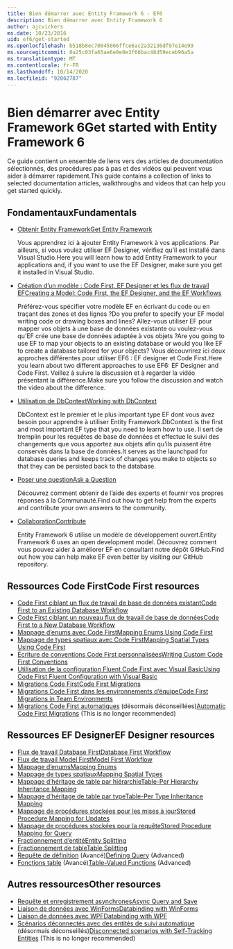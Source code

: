 ```yaml
---
title: Bien démarrer avec Entity Framework 6 - EF6
description: Bien démarrer avec Entity Framework 6
author: ajcvickers
ms.date: 10/23/2016
uid: ef6/get-started
ms.openlocfilehash: b518b8ec70045066ffce6ac2a32136df97e14e99
ms.sourcegitcommit: 0a25c03fa65ae6e0e0e3f66bac48d59eceb96a5a
ms.translationtype: MT
ms.contentlocale: fr-FR
ms.lasthandoff: 10/14/2020
ms.locfileid: "92062787"
---
```

# <a name="get-started-with-entity-framework-6"></a><span data-ttu-id="fe20d-103">Bien démarrer avec Entity Framework 6</span><span class="sxs-lookup"><span data-stu-id="fe20d-103">Get started with Entity Framework 6</span></span>

<span data-ttu-id="fe20d-104">Ce guide contient un ensemble de liens vers des articles de documentation sélectionnés, des procédures pas à pas et des vidéos qui peuvent vous aider à démarrer rapidement.</span><span class="sxs-lookup"><span data-stu-id="fe20d-104">This guide contains a collection of links to selected documentation articles, walkthroughs and videos that can help you get started quickly.</span></span>

## <a name="fundamentals"></a><span data-ttu-id="fe20d-105">Fondamentaux</span><span class="sxs-lookup"><span data-stu-id="fe20d-105">Fundamentals</span></span>

* [<span data-ttu-id="fe20d-106">Obtenir Entity Framework</span><span class="sxs-lookup"><span data-stu-id="fe20d-106">Get Entity Framework</span></span>](xref:ef6/fundamentals/install)

  <span data-ttu-id="fe20d-107">Vous apprendrez ici à ajouter Entity Framework à vos applications. Par ailleurs, si vous voulez utiliser EF Designer, vérifiez qu’il est installé dans Visual Studio.</span><span class="sxs-lookup"><span data-stu-id="fe20d-107">Here you will learn how to add Entity Framework to your applications and, if you want to use the EF Designer, make sure you get it installed in Visual Studio.</span></span>

* [<span data-ttu-id="fe20d-108">Création d’un modèle : Code First, EF Designer et les flux de travail EF</span><span class="sxs-lookup"><span data-stu-id="fe20d-108">Creating a Model: Code First, the EF Designer, and the EF Workflows</span></span>](xref:ef6/modeling/index)

  <span data-ttu-id="fe20d-109">Préférez-vous spécifier votre modèle EF en écrivant du code ou en traçant des zones et des lignes ?</span><span class="sxs-lookup"><span data-stu-id="fe20d-109">Do you prefer to specify your EF model writing code or drawing boxes and lines?</span></span>
<span data-ttu-id="fe20d-110">Allez-vous utiliser EF pour mapper vos objets à une base de données existante ou voulez-vous qu’EF crée une base de données adaptée à vos objets ?</span><span class="sxs-lookup"><span data-stu-id="fe20d-110">Are you going to use EF to map your objects to an existing database or would you like EF to create a database tailored for your objects?</span></span>
<span data-ttu-id="fe20d-111">Vous découvrirez ici deux approches différentes pour utiliser EF6 : EF designer et Code First.</span><span class="sxs-lookup"><span data-stu-id="fe20d-111">Here you learn about two different approaches to use EF6: EF Designer and Code First.</span></span>
<span data-ttu-id="fe20d-112">Veillez à suivre la discussion et à regarder la vidéo présentant la différence.</span><span class="sxs-lookup"><span data-stu-id="fe20d-112">Make sure you follow the discussion and watch the video about the difference.</span></span>

* [<span data-ttu-id="fe20d-113">Utilisation de DbContext</span><span class="sxs-lookup"><span data-stu-id="fe20d-113">Working with DbContext</span></span>](xref:ef6/fundamentals/working-with-dbcontext)

  <span data-ttu-id="fe20d-114">DbContext est le premier et le plus important type EF dont vous avez besoin pour apprendre à utiliser Entity Framework.</span><span class="sxs-lookup"><span data-stu-id="fe20d-114">DbContext is the first and most important EF type that you need to learn how to use.</span></span> <span data-ttu-id="fe20d-115">Il sert de tremplin pour les requêtes de base de données et effectue le suivi des changements que vous apportez aux objets afin qu’ils puissent être conservés dans la base de données.</span><span class="sxs-lookup"><span data-stu-id="fe20d-115">It serves as the launchpad for database queries and keeps track of changes you make to objects so that they can be persisted back to the database.</span></span>

* [<span data-ttu-id="fe20d-116">Poser une question</span><span class="sxs-lookup"><span data-stu-id="fe20d-116">Ask a Question</span></span>](xref:ef6/resources/get-help)

  <span data-ttu-id="fe20d-117">Découvrez comment obtenir de l’aide des experts et fournir vos propres réponses à la Communauté.</span><span class="sxs-lookup"><span data-stu-id="fe20d-117">Find out how to get help from the experts and contribute your own answers to the community.</span></span>

* [<span data-ttu-id="fe20d-118">Collaboration</span><span class="sxs-lookup"><span data-stu-id="fe20d-118">Contribute</span></span>](https://github.com/aspnet/EntityFramework6/)

  <span data-ttu-id="fe20d-119">Entity Framework 6 utilise un modèle de développement ouvert.</span><span class="sxs-lookup"><span data-stu-id="fe20d-119">Entity Framework 6 uses an open development model.</span></span> <span data-ttu-id="fe20d-120">Découvrez comment vous pouvez aider à améliorer EF en consultant notre dépôt GitHub.</span><span class="sxs-lookup"><span data-stu-id="fe20d-120">Find out how you can help make EF even better by visiting our GitHub repository.</span></span>

## <a name="code-first-resources"></a><span data-ttu-id="fe20d-121">Ressources Code First</span><span class="sxs-lookup"><span data-stu-id="fe20d-121">Code First resources</span></span>

  - [<span data-ttu-id="fe20d-122">Code First ciblant un flux de travail de base de données existant</span><span class="sxs-lookup"><span data-stu-id="fe20d-122">Code First to an Existing Database Workflow</span></span>](xref:ef6/modeling/code-first/workflows/existing-database)
  - [<span data-ttu-id="fe20d-123">Code First ciblant un nouveau flux de travail de base de données</span><span class="sxs-lookup"><span data-stu-id="fe20d-123">Code First to a New Database Workflow</span></span>](xref:ef6/modeling/code-first/workflows/new-database)
  - [<span data-ttu-id="fe20d-124">Mappage d’enums avec Code First</span><span class="sxs-lookup"><span data-stu-id="fe20d-124">Mapping Enums Using Code First</span></span>](xref:ef6/modeling/code-first/data-types/enums)
  - [<span data-ttu-id="fe20d-125">Mappage de types spatiaux avec Code First</span><span class="sxs-lookup"><span data-stu-id="fe20d-125">Mapping Spatial Types Using Code First</span></span>](xref:ef6/modeling/code-first/data-types/spatial)
  - [<span data-ttu-id="fe20d-126">Écriture de conventions Code First personnalisées</span><span class="sxs-lookup"><span data-stu-id="fe20d-126">Writing Custom Code First Conventions</span></span>](xref:ef6/modeling/code-first/conventions/custom)
  - [<span data-ttu-id="fe20d-127">Utilisation de la configuration Fluent Code First avec Visual Basic</span><span class="sxs-lookup"><span data-stu-id="fe20d-127">Using Code First Fluent Configuration with Visual Basic</span></span>](xref:ef6/modeling/code-first/fluent/vb)
  - [<span data-ttu-id="fe20d-128">Migrations Code First</span><span class="sxs-lookup"><span data-stu-id="fe20d-128">Code First Migrations</span></span>](xref:ef6/modeling/code-first/migrations/index)
  - [<span data-ttu-id="fe20d-129">Migrations Code First dans les environnements d’équipe</span><span class="sxs-lookup"><span data-stu-id="fe20d-129">Code First Migrations in Team Environments</span></span>](xref:ef6/modeling/code-first/migrations/teams)
  - <span data-ttu-id="fe20d-130">[Migrations Code First automatiques](xref:ef6/modeling/code-first/migrations/automatic) (désormais déconseillées)</span><span class="sxs-lookup"><span data-stu-id="fe20d-130">[Automatic Code First Migrations](xref:ef6/modeling/code-first/migrations/automatic) (This is no longer recommended)</span></span>

## <a name="ef-designer-resources"></a><span data-ttu-id="fe20d-131">Ressources EF Designer</span><span class="sxs-lookup"><span data-stu-id="fe20d-131">EF Designer resources</span></span>
  - [<span data-ttu-id="fe20d-132">Flux de travail Database First</span><span class="sxs-lookup"><span data-stu-id="fe20d-132">Database First Workflow</span></span>](xref:ef6/modeling/designer/workflows/database-first)
  - [<span data-ttu-id="fe20d-133">Flux de travail Model First</span><span class="sxs-lookup"><span data-stu-id="fe20d-133">Model First Workflow</span></span>](xref:ef6/modeling/designer/workflows/model-first)
  - [<span data-ttu-id="fe20d-134">Mappage d’enums</span><span class="sxs-lookup"><span data-stu-id="fe20d-134">Mapping Enums</span></span>](xref:ef6/modeling/designer/data-types/enums)
  - [<span data-ttu-id="fe20d-135">Mappage de types spatiaux</span><span class="sxs-lookup"><span data-stu-id="fe20d-135">Mapping Spatial Types</span></span>](xref:ef6/modeling/designer/data-types/spatial)
  - [<span data-ttu-id="fe20d-136">Mappage d’héritage de table par hiérarchie</span><span class="sxs-lookup"><span data-stu-id="fe20d-136">Table-Per Hierarchy Inheritance Mapping</span></span>](xref:ef6/modeling/designer/inheritance/tph)
  - [<span data-ttu-id="fe20d-137">Mappage d’héritage de table par type</span><span class="sxs-lookup"><span data-stu-id="fe20d-137">Table-Per Type Inheritance Mapping</span></span>](xref:ef6/modeling/designer/inheritance/tpt)
  - [<span data-ttu-id="fe20d-138">Mappage de procédures stockées pour les mises à jour</span><span class="sxs-lookup"><span data-stu-id="fe20d-138">Stored Procedure Mapping for Updates</span></span>](xref:ef6/modeling/designer/stored-procedures/cud)
  - [<span data-ttu-id="fe20d-139">Mappage de procédures stockées pour la requête</span><span class="sxs-lookup"><span data-stu-id="fe20d-139">Stored Procedure Mapping for Query</span></span>](xref:ef6/modeling/designer/stored-procedures/query)
  - [<span data-ttu-id="fe20d-140">Fractionnement d’entité</span><span class="sxs-lookup"><span data-stu-id="fe20d-140">Entity Splitting</span></span>](xref:ef6/modeling/designer/entity-splitting)
  - [<span data-ttu-id="fe20d-141">Fractionnement de table</span><span class="sxs-lookup"><span data-stu-id="fe20d-141">Table Splitting</span></span>](xref:ef6/modeling/designer/table-splitting)
  - <span data-ttu-id="fe20d-142">[Requête de définition](xref:ef6/modeling/designer/advanced/defining-query) (Avancé)</span><span class="sxs-lookup"><span data-stu-id="fe20d-142">[Defining Query](xref:ef6/modeling/designer/advanced/defining-query) (Advanced)</span></span>
  - <span data-ttu-id="fe20d-143">[Fonctions table](xref:ef6/modeling/designer/advanced/tvfs) (Avancé)</span><span class="sxs-lookup"><span data-stu-id="fe20d-143">[Table-Valued Functions](xref:ef6/modeling/designer/advanced/tvfs) (Advanced)</span></span>

## <a name="other-resources"></a><span data-ttu-id="fe20d-144">Autres ressources</span><span class="sxs-lookup"><span data-stu-id="fe20d-144">Other resources</span></span>
  - [<span data-ttu-id="fe20d-145">Requête et enregistrement asynchrones</span><span class="sxs-lookup"><span data-stu-id="fe20d-145">Async Query and Save</span></span>](xref:ef6/fundamentals/async)
  - [<span data-ttu-id="fe20d-146">Liaison de données avec WinForms</span><span class="sxs-lookup"><span data-stu-id="fe20d-146">Databinding with WinForms</span></span>](xref:ef6/fundamentals/databinding/winforms)
  - [<span data-ttu-id="fe20d-147">Liaison de données avec WPF</span><span class="sxs-lookup"><span data-stu-id="fe20d-147">Databinding with WPF</span></span>](xref:ef6/fundamentals/databinding/wpf)
  - <span data-ttu-id="fe20d-148">[Scénarios déconnectés avec des entités de suivi automatique](xref:ef6/fundamentals/disconnected-entities/self-tracking-entities/walkthrough) (désormais déconseillés)</span><span class="sxs-lookup"><span data-stu-id="fe20d-148">[Disconnected scenarios with Self-Tracking Entities](xref:ef6/fundamentals/disconnected-entities/self-tracking-entities/walkthrough) (This is no longer recommended)</span></span>
